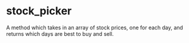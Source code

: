 # stock_picker
A method which takes in an array of stock prices, one for each day, and returns which days are best to buy and sell.

